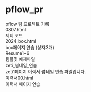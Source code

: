 # pflow_pr
pflow 팀 프로젝트 기록
</br>0807.html 
</br>제티 코드 
</br>2024_box.html 
</br>box페이지 연습 (상자3개)
</br>Resume1~6 
</br>팀플및 예제파일 
</br>zeti_썸네일_연습 
</br>zeti1페이지 이력서 썸네일 연습 파일입니다. 
</br>이력서00.html
</br>이력서 페이지 연습
